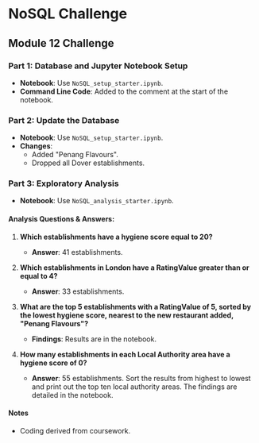 # NoSQL Challenge
## Module 12 Challenge

### Part 1: Database and Jupyter Notebook Setup
- **Notebook**: Use `NoSQL_setup_starter.ipynb`.
- **Command Line Code**: Added to the comment at the start of the notebook.

### Part 2: Update the Database
- **Notebook**: Use `NoSQL_setup_starter.ipynb`.
- **Changes**:
  - Added "Penang Flavours".
  - Dropped all Dover establishments.

### Part 3: Exploratory Analysis
- **Notebook**: Use `NoSQL_analysis_starter.ipynb`.

#### Analysis Questions & Answers:
1. **Which establishments have a hygiene score equal to 20?**
   - **Answer**: 41 establishments.
   
2. **Which establishments in London have a RatingValue greater than or equal to 4?**
   - **Answer**: 33 establishments.
   
3. **What are the top 5 establishments with a RatingValue of 5, sorted by the lowest hygiene score, nearest to the new restaurant added, "Penang Flavours"?**
   - **Findings**: Results are in the notebook.
   
4. **How many establishments in each Local Authority area have a hygiene score of 0?**
   - **Answer**: 55 establishments. Sort the results from highest to lowest and print out the top ten local authority areas. The findings are detailed in the notebook.

#### Notes
- Coding derived from coursework.
